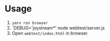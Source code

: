 Usage
=====

1. `yarn run browser`
1. `DEBUG='joystream*' node webtest/server.js
1. Open `webtest/index.html` in browser.
